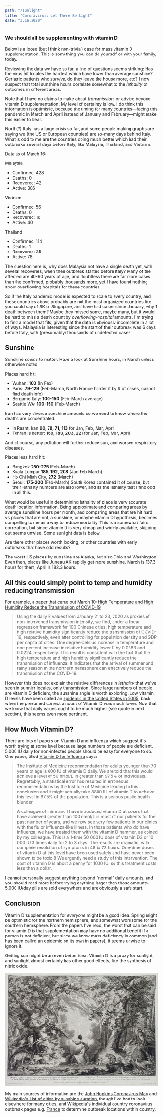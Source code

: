 ```yaml
---
path: "/sunlight"
title: "Coronavirus: Let There Be Light"
date: "3.16.2020"
---
```


### We should all be supplementing with vitamin D

Below is a loose (but I think non-trivial) case for mass vitamin D supplementation. This is something you can do yourself or with your family, today.

Reviewing the data we have so far, a line of questions seems striking: Has the virus hit locales the hardest which have lower than average sunshine? Geriatric patients who *survive*, do they leave the house more, etc? I now suspect that total sunshine hours correlate somewhat to the *lethality* of outcomes in different areas.

Note that I have no claims to make about *transmission,* or advice beyond vitamin D supplementation. My level of certainty is low. I do think this information is optimistic, because the timing for many countries—facing this pandemic in March and April instead of January and February—might make this easier to bear.

North(?) Italy has a large crisis so far, and some people making graphs are saying we (the US or European countries) are so-many days behind Italy. What is odd to me are the countries doing much better which had their outbreaks several days before Italy, like Malaysia, Thailand, and Vietnam.

Data as of March 16:

Malaysia
* Confirmed: 428
* Deaths: 0
* Recovered: 42
* Active: 386

Vietnam
* Confirmed: 56
* Deaths: 0
* Recovered: 16
* Active: 40

Thailand
* Confirmed: 114
* Deaths: 1
* Recovered: 35
* Active: 78

The question here is, why does Malaysia not have a single death yet, with several recoveries, when their outbreak started before Italy? Many of the affected are 40-60 years of age, and doubtless there are far more cases than the confirmed, probably thousands more, yet I have found nothing about overflowing hospitals for these countries.

So if the Italy pandemic model is expected to scale to every country, and these countries above probably are not the most organized countries like you could say of SK or Singapore, and have had cases since January, why 1 death between them? Maybe they missed some, maybe many, but it would be hard to miss a death count by *overflowing-hospital* amounts. I'm trying to find a model that fits, given that the data is obviously incomplete in a lot of ways. Malaysia is interesting since the start of their outbreak was 6 days before Italy, with (presumably) thousands of undetected cases.

## Sunshine

Sunshine *seems* to matter. Have a look at Sunshine hours, in March unless otherwise noted

Places hard hit:
* Wuhan: **100** (In Feb)
* Paris: **79-129** (Feb-March, North France harder it by # of cases, cannot find death info)
* Bergamo Italy: **100-150** (Feb-March average)
* Seattle WA: **100-150** (Feb-March)

Iran has very diverse sunshine amounts so we need to know where the deaths are concentrated.

* In Rasht, Iran **90, 78, 71, 113** for Jan, Feb, Mar, April
* Tehran is better: **169, 180, 203, 221** for Jan, Feb, Mar, April

And of course, any pollution will further reduce sun, and worsen respiratory diseases.

Places less hard hit:

* Bangkok **250-275** (Feb-March)
* Kuala Lumpur **185, 192, 208** (Jan Feb March)
* Ho Chi Minh City, **272** (March)
* Seoul: **175-200** (Feb-March) South Korea contained it of course, but their lethality numbers are also lower, and its the lethality that I find odd in all this.

What would be useful in determining lethality of place is very accurate death location information. Being approximate and comparing areas by average sunshine hours per month, and comparing areas that are hit hard vs places that are not, a sunshine, or maybe vitamin D hypothesis, becomes compelling to me as a way to reduce mortality. This is a somewhat faint correlation, but since vitamin D is very cheap and widely available, skipping out seems unwise. Some sunlight data is below.

Are there other places worth looking, or other countries with early outbreaks that have odd results?

The worst US places by sunshine are Alaska, but also Ohio and Washington. Even then, places like Juneau AK rapidly get more sunshine. March is 137.3 hours for them, April is 182.3 hours.

## All this could simply point to temp and humidity reducing transmission

For example, a paper that came out March 10: [High Temperature and High Humidity Reduce the Transmission of COVID-19](https://papers.ssrn.com/sol3/papers.cfm?abstract_id=3551767)

> Using the daily R values from January 21 to 23, 2020 as proxies of non-intervened transmission intensity, we find, under a linear regression framework for 100 Chinese cities, high temperature and high relative humidity significantly reduce the transmission of COVID-19, respectively, even after controlling for population density and GDP per capita of cities. One degree Celsius increase in temperature and one percent increase in relative humidity lower R by 0.0383 and 0.0224, respectively. This result is consistent with the fact that the high temperature and high humidity significantly reduce the transmission of influenza. It indicates that the arrival of summer and rainy season in the northern hemisphere can effectively reduce the transmission of the COVID-19.

However this does not explain the relative differences in *lethality* that we've seen in sunnier locales, only transmission. Since large numbers of people are vitamin D deficient, the sunshine angle is worth exploring. Low vitamin D levels have been called an [epidemic in the United States in 2005](https://www.ncbi.nlm.nih.gov/pubmed/16251641), back when the presumed correct amount of Vitamin D was much lower. Now that we know that daily values ought to be much higher (see quote in next section), this seems even more pertinent.

## How Much Vitamin D?

There are lots of papers on Vitamin D and influenza which suggest it's worth trying at some level because large numbers of people are deficient. 5,000 IU daily for non-infected people should be easy for everyone to do. One paper, titled [Vitamin D for Influenza](https://www.ncbi.nlm.nih.gov/pmc/articles/PMC4463890/) says:

> The Institute of Medicine recommendation for adults younger than 70 years of age is 600 IU of vitamin D daily. We are told that this would achieve a level of 50 nmol/L in greater than 97.5% of individuals. Regrettably, a statistical error has resulted in erroneous recommendations by the Institute of Medicine leading to this conclusion and it might actually take 8800 IU of vitamin D to achieve this level in 97.5% of the population. This is a serious public health blunder.

> A colleague of mine and I have introduced vitamin D at doses that have achieved greater than 100 nmol/L in most of our patients for the past number of years, and we now see very few patients in our clinics with the flu or influenza-like illness. In those patients who do have influenza, we have treated them with the vitamin D hammer, as coined by my colleague. This is a 1-time 50 000 IU dose of vitamin D3 or 10 000 IU 3 times daily for 2 to 3 days. The results are dramatic, with complete resolution of symptoms in 48 to 72 hours. One-time doses of vitamin D at this level have been used safely and have never been shown to be toxic.8 We urgently need a study of this intervention. The cost of vitamin D is about a penny for 1000 IU, so this treatment costs less than a dollar.

I cannot personally suggest anything beyond "normal" daily amounts, and you should read more before trying anything larger than those amounts. 5,000 IU/day pills are sold everywhere and are obviously a safe start.

## Conclusion

Vitamin D supplementation for *everyone* might be a good idea. Spring might be optimistic for the northern hemisphere, and somewhat worrisome for the southern hemisphere. From the papers I've read, the worst that can be said for vitamin D is that supplementation may have no additional benefit if a person is not deficient, but since we know mass deficiency is common (and has been called an epidemic on its own in papers), it seems unwise to ignore it.

Getting sun might be an even better idea. Vitamin D is a proxy for sunlight, and sunlight almost certainly has other good effects, like the synthesis of nitric oxide.

<img src="../images/posts/sunshine/light.jpeg" alt="Let There Be Light" title="Let There Be Light" />

My main sources of information are the [John Hopkins Coronavirus Map](https://www.arcgis.com/apps/opsdashboard/index.html#/bda7594740fd40299423467b48e9ecf6) and [Wikipedia's List of cities by sunshine duration](https://en.wikipedia.org/wiki/List_of_cities_by_sunshine_duration), though I've had to look elsewhere for many cities, and Wikipedia's individual country coronavirus outbreak pages e.g. [France](https://en.wikipedia.org/wiki/2020_coronavirus_pandemic_in_France) to determine outbreak locations within country.